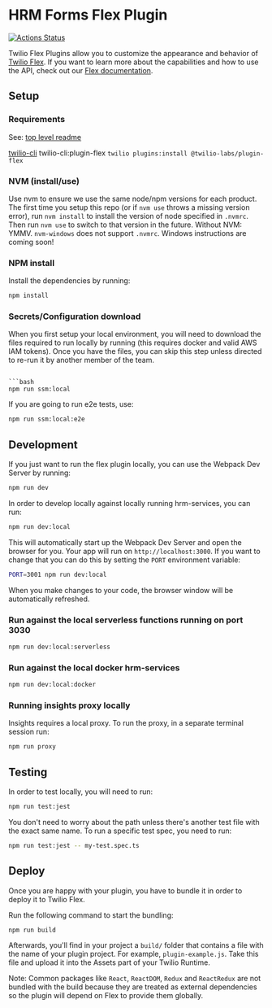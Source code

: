 # HRM Forms Flex Plugin

[![Actions Status](https://github.com/tech-matters/flex-plugins/workflows/Run%20plugin-hrm-form%20CI/badge.svg)](https://github.com/tech-matters/flex-plugins/actions)

Twilio Flex Plugins allow you to customize the appearance and behavior of [Twilio Flex](https://www.twilio.com/flex). If you want to learn more about the capabilities and how to use the API, check out our [Flex documentation](https://www.twilio.com/docs/flex).

## Setup

### Requirements

See: [top level readme](../README.md)

[twilio-cli](https://www.twilio.com/docs/twilio-cli/quickstart)
twilio-cli:plugin-flex `twilio plugins:install @twilio-labs/plugin-flex`

### NVM (install/use)

Use nvm to ensure we use the same node/npm versions for each product. The first time you setup this repo (or if `nvm use` throws a missing version error), run `nvm install` to install the version of node specified in `.nvmrc`. Then run `nvm use` to switch to that version in the future. Without NVM: YMMV. `nvm-windows` does not support `.nvmrc`. Windows instructions are coming soon!

### NPM install

Install the dependencies by running:

```bash
npm install
```

### Secrets/Configuration download

When you first setup your local environment, you will need to download the files required to run locally by running (this requires docker and valid AWS IAM tokens). Once you have the files, you can skip this step unless directed to re-run it by another member of the team.

```bash:

```bash
npm run ssm:local
```

If you are going to run e2e tests, use:

```bash
npm run ssm:local:e2e
```

## Development

If you just want to run the flex plugin locally, you can use the Webpack Dev Server by running:

```bash
npm run dev
```

In order to develop locally against locally running hrm-services, you can run:

```bash
npm run dev:local
```

This will automatically start up the Webpack Dev Server and open the browser for you. Your app will run on `http://localhost:3000`. If you want to change that you can do this by setting the `PORT` environment variable:

```bash
PORT=3001 npm run dev:local
```

When you make changes to your code, the browser window will be automatically refreshed.

### Run against the local serverless functions running on port 3030

```bash
npm run dev:local:serverless
```

### Run against the local docker hrm-services

```bash
npm run dev:local:docker
```

### Running insights proxy locally

Insights requires a local proxy. To run the proxy, in a separate terminal session run:

```bash
npm run proxy
```

## Testing

In order to test locally, you will need to run:

```bash
npm run test:jest
```

You don't need to worry about the path unless there's another test file with the exact same name. To run a specific test spec, you need to run:

```bash
npm run test:jest -- my-test.spec.ts
```

## Deploy

Once you are happy with your plugin, you have to bundle it in order to deploy it to Twilio Flex.

Run the following command to start the bundling:

```bash
npm run build
```

Afterwards, you'll find in your project a `build/` folder that contains a file with the name of your plugin project. For example, `plugin-example.js`. Take this file and upload it into the Assets part of your Twilio Runtime.

Note: Common packages like `React`, `ReactDOM`, `Redux` and `ReactRedux` are not bundled with the build because they are treated as external dependencies so the plugin will depend on Flex to provide them globally.
